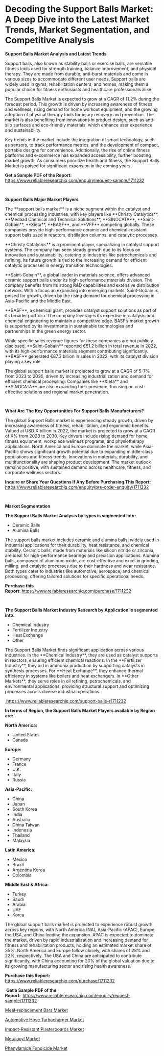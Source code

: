 <p><h1>Decoding the Support Balls Market: A Deep Dive into the Latest Market Trends, Market Segmentation, and Competitive Analysis</h1></p><p><strong>Support Balls Market Analysis and Latest Trends</strong></p>
<p><p>Support balls, also known as stability balls or exercise balls, are versatile fitness tools used for strength training, balance improvement, and physical therapy. They are made from durable, anti-burst materials and come in various sizes to accommodate different user needs. Support balls are widely used in gyms, rehabilitation centers, and homes, making them a popular choice for fitness enthusiasts and healthcare professionals alike.</p><p>The Support Balls Market is expected to grow at a CAGR of 11.2% during the forecast period. This growth is driven by increasing awareness of fitness and wellness, rising demand for home workout equipment, and the growing adoption of physical therapy tools for injury recovery and prevention. The market is also benefiting from innovations in product design, such as anti-slip surfaces and eco-friendly materials, which enhance user experience and sustainability.</p><p>Key trends in the market include the integration of smart technology, such as sensors, to track performance metrics, and the development of compact, portable designs for convenience. Additionally, the rise of online fitness platforms and e-commerce has expanded accessibility, further boosting market growth. As consumers prioritize health and fitness, the Support Balls Market is poised for significant expansion in the coming years.</p></p>
<p><strong>Get a Sample PDF of the Report:&nbsp;</strong> <a href="https://www.reliableresearchiq.com/enquiry/request-sample/1711232?utm_campaign=1896&utm_medium=2&utm_source=Github&utm_content=ia&utm_term=26012025&utm_id=support-balls">https://www.reliableresearchiq.com/enquiry/request-sample/1711232</a></p>
<p>&nbsp;</p>
<p><strong>Support Balls Major Market Players</strong></p>
<p><p>The **support balls market** is a niche segment within the catalyst and chemical processing industries, with key players like **Christy Catalytics**, **Medaad Chemical and Technical Solutions**, **SINOCATA**, **Saint-Gobain**, **Xieta**, **BASF**, and **VFF** competing globally. These companies provide high-performance ceramic and chemical-resistant support balls used in reactors, distillation columns, and catalytic processes.</p><p>**Christy Catalytics** is a prominent player, specializing in catalyst support systems. The company has seen steady growth due to its focus on innovation and sustainability, catering to industries like petrochemicals and refining. Its future growth is tied to the increasing demand for efficient catalytic processes in energy transition technologies.</p><p>**Saint-Gobain**, a global leader in materials science, offers advanced ceramic support balls under its high-performance materials division. The company benefits from its strong R&D capabilities and extensive distribution network. With a focus on expanding into emerging markets, Saint-Gobain is poised for growth, driven by the rising demand for chemical processing in Asia-Pacific and the Middle East.</p><p>**BASF**, a chemical giant, provides catalyst support solutions as part of its broader portfolio. The company leverages its expertise in catalysis and chemical engineering to maintain a competitive edge. BASF’s market growth is supported by its investments in sustainable technologies and partnerships in the green energy sector.</p><p>While specific sales revenue figures for these companies are not publicly disclosed, **Saint-Gobain** reported €51.2 billion in total revenue in 2022, with its high-performance materials segment contributing significantly. **BASF** generated €87.3 billion in sales in 2022, with its catalyst division playing a key role.</p><p>The global support balls market is projected to grow at a CAGR of 5-7% from 2023 to 2030, driven by increasing industrialization and demand for efficient chemical processing. Companies like **Xieta** and **SINOCATA** are also expanding their presence, focusing on cost-effective solutions and regional market penetration.</p></p>
<p>&nbsp;</p>
<p><strong>What Are The Key Opportunities For Support Balls Manufacturers?</strong></p>
<p><p>The global Support Balls market is experiencing steady growth, driven by increasing awareness of fitness, rehabilitation, and ergonomic benefits. Valued at USD X billion in 2022, the market is projected to grow at a CAGR of X% from 2023 to 2030. Key drivers include rising demand for home fitness equipment, workplace wellness programs, and physiotherapy applications. North America and Europe dominate the market, while Asia-Pacific shows significant growth potential due to expanding middle-class populations and fitness trends. Innovations in materials, durability, and multifunctionality are shaping product development. The market outlook remains positive, with sustained demand across healthcare, fitness, and corporate wellness sectors.</p></p>
<p><strong>Inquire or Share Your Questions If Any Before Purchasing This Report:</strong> <a href="https://www.reliableresearchiq.com/enquiry/pre-order-enquiry/1711232?utm_campaign=1896&utm_medium=2&utm_source=Github&utm_content=ia&utm_term=26012025&utm_id=support-balls">https://www.reliableresearchiq.com/enquiry/pre-order-enquiry/1711232</a></p>
<p>&nbsp;</p>
<p><strong>Market Segmentation</strong></p>
<p><strong>The Support Balls Market Analysis by types is segmented into:</strong></p>
<p><ul><li>Ceramic Balls</li><li>Alumina Balls</li></ul></p>
<p><p>The support balls market includes ceramic and alumina balls, widely used in industrial applications for their durability, heat resistance, and chemical stability. Ceramic balls, made from materials like silicon nitride or zirconia, are ideal for high-performance bearings and precision applications. Alumina balls, composed of aluminum oxide, are cost-effective and excel in grinding, milling, and catalytic processes due to their hardness and wear resistance. Both types cater to industries like automotive, aerospace, and chemical processing, offering tailored solutions for specific operational needs.</p></p>
<p><strong>Purchase this Report:&nbsp;</strong><a href="https://www.reliableresearchiq.com/purchase/1711232?utm_campaign=1896&utm_medium=2&utm_source=Github&utm_content=ia&utm_term=26012025&utm_id=support-balls">https://www.reliableresearchiq.com/purchase/1711232</a></p>
<p>&nbsp;</p>
<p><strong>The Support Balls Market Industry Research by Application is segmented into:</strong></p>
<p><ul><li>Chemical Industry</li><li>Fertilizer Industry</li><li>Heat Exchange</li><li>Other</li></ul></p>
<p><p>The Support Balls Market finds significant application across various industries. In the **Chemical Industry**, they are used as catalyst supports in reactors, ensuring efficient chemical reactions. In the **Fertilizer Industry**, they aid in ammonia production by supporting catalysts in synthesis processes. For **Heat Exchange**, they enhance thermal efficiency in systems like boilers and heat exchangers. In **Other Markets**, they serve roles in oil refining, petrochemicals, and environmental applications, providing structural support and optimizing processes across diverse industrial operations.</p></p>
<p><a href="https://www.reliableresearchiq.com/support-balls-r1711232?utm_campaign=1896&utm_medium=2&utm_source=Github&utm_content=ia&utm_term=26012025&utm_id=support-balls">&nbsp;https://www.reliableresearchiq.com/support-balls-r1711232</a></p>
<p><strong>In terms of Region, the Support Balls Market Players available by Region are:</strong></p>
<p>
    <p> <strong> North America: </strong>
        <ul>
            <li>United States</li>
            <li>Canada</li>
        </ul>
        </p> 
    <p> <strong> Europe: </strong>
        <ul>
            <li>Germany</li>
            <li>France</li>
            <li>U.K.</li>
            <li>Italy</li>
            <li>Russia</li>
        </ul>
        </p> 
    <p> <strong> Asia-Pacific: </strong>
        <ul>
            <li>China</li>
            <li>Japan</li>
            <li>South Korea</li>
            <li>India</li>
            <li>Australia</li>
            <li>China Taiwan</li>
            <li>Indonesia</li>
            <li>Thailand</li>
            <li>Malaysia</li>
        </ul>
        </p> 
    <p> <strong> Latin America: </strong>
        <ul>
            <li>Mexico</li>
            <li>Brazil</li>
            <li>Argentina Korea</li>
            <li>Colombia</li>
        </ul>
        </p> 
    <p> <strong> Middle East & Africa: </strong>
        <ul>
            <li>Turkey</li>
            <li>Saudi</li>
            <li>Arabia</li>
            <li>UAE</li>
            <li>Korea</li>
        </ul>
    </p>
    </p>
<p><p>The global support balls market is projected to experience robust growth across key regions, with North America (NA), Asia-Pacific (APAC), Europe, the USA, and China leading the expansion. APAC is expected to dominate the market, driven by rapid industrialization and increasing demand for fitness and rehabilitation products, holding an estimated market share of 35%. North America and Europe follow closely, with shares of 28% and 22%, respectively. The USA and China are anticipated to contribute significantly, with China accounting for 20% of the global valuation due to its growing manufacturing sector and rising health awareness.</p></p>
<p><strong>Purchase this Report: </strong><a href="https://www.reliableresearchiq.com/purchase/1711232?utm_campaign=1896&utm_medium=2&utm_source=Github&utm_content=ia&utm_term=26012025&utm_id=support-balls">https://www.reliableresearchiq.com/purchase/1711232</a></p>
<p>&nbsp;<strong>Get a Sample PDF of the Report:&nbsp;&nbsp;</strong><a href="https://www.reliableresearchiq.com/enquiry/request-sample/1711232?utm_campaign=1896&utm_medium=2&utm_source=Github&utm_content=ia&utm_term=26012025&utm_id=support-balls">https://www.reliableresearchiq.com/enquiry/request-sample/1711232</a></p>
<p><strong></strong></p>
<p><p><a href="https://www.linkedin.com/pulse/meal-replacement-bars-market-analysis-report-2025-2032-key-insights-cqtic?utm_campaign=1896&utm_medium=2&utm_source=Github&utm_content=ia&utm_term=26012025&utm_id=support-balls">Meal-replacement Bars Market</a></p><p><a href="https://www.linkedin.com/pulse/report-impact-latest-trends-automotive-hose-turbocharger-market-fhoac?utm_campaign=1896&utm_medium=2&utm_source=Github&utm_content=ia&utm_term=26012025&utm_id=support-balls">Automotive Hose Turbocharger Market</a></p><p><a href="https://www.linkedin.com/pulse/exploring-impact-resistant-plasterboards-market-projected-growth-p8wyf?utm_campaign=1896&utm_medium=2&utm_source=Github&utm_content=ia&utm_term=26012025&utm_id=support-balls">Impact-Resistant Plasterboards Market</a></p><p><a href="https://github.com/dailyspunj47/Market-Research-Report-List-1/blob/main/metalaxyl-market.md?utm_campaign=1896&utm_medium=2&utm_source=Github&utm_content=ia&utm_term=26012025&utm_id=support-balls">Metalaxyl Market</a></p><p><a href="https://github.com/ajayanhaizan/Market-Research-Report-List-1/blob/main/phenylamide-fungicide-market.md?utm_campaign=1896&utm_medium=2&utm_source=Github&utm_content=ia&utm_term=26012025&utm_id=support-balls">Phenylamide Fungicide Market</a></p></p>